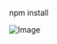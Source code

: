 npm install

![Image](https://github.com/user-attachments/assets/fb8cf3b6-f978-4614-b8b5-d735ce266ed6)
